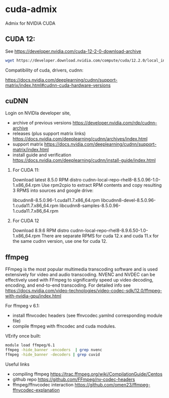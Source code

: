 # cuda-admix
Admix for NVIDIA CUDA

## CUDA 12:

See https://developer.nvidia.com/cuda-12-2-0-download-archive

```bash
wget https://developer.download.nvidia.com/compute/cuda/12.2.0/local_installers/cuda_12.2.0_535.54.03_linux.run
```

Compatibility of cuda, drivers, cudnn:

https://docs.nvidia.com/deeplearning/cudnn/support-matrix/index.html#cudnn-cuda-hardware-versions

## cuDNN

Login on NVIDIa developer site,

- archive of previous versions https://developer.nvidia.com/rdp/cudnn-archive
- releases (plus support matrix links)  https://docs.nvidia.com/deeplearning/cudnn/archives/index.html
- support matrix https://docs.nvidia.com/deeplearning/cudnn/support-matrix/index.html
- install guide and verification https://docs.nvidia.com/deeplearning/cudnn/install-guide/index.html

1. For CUDA 11:

   Download latest 8.5.0 RPM distro cudnn-local-repo-rhel8-8.5.0.96-1.0-1.x86_64.rpm
   Use rpm2cpio to extract RPM  contents and copy resulting 3 RPMS into sources
   and google drive:

   libcudnn8-8.5.0.96-1.cuda11.7.x86_64.rpm
   libcudnn8-devel-8.5.0.96-1.cuda11.7.x86_64.rpm
   libcudnn8-samples-8.5.0.96-1.cuda11.7.x86_64.rpm

1. For CUDA 12

   Download 8.9.6 RPM distro cudnn-local-repo-rhel8-8.9.6.50-1.0-1.x86_64.rpm
   There are separate RPMS for cuda 12.x and cuda 11.x for the same cudnn version,
   use one for cuda 12.

## ffmpeg

FFmpeg is the most popular multimedia transcoding software and is used extensively for video
and audio transcoding.  NVENC and NVDEC can be effectively used with FFmpeg to significantly
speed up video decoding, encoding, and end-to-end transcoding.
For detailed info see https://docs.nvidia.com/video-technologies/video-codec-sdk/12.0/ffmpeg-with-nvidia-gpu/index.html

For ffmpeg v 6.1:

- install ffnvcodec headers (see ffnvcodec.yamlnd corresponding module file)
- compile ffmpeg with ffncodec and cuda modules.

VErify once built:

```bash
module load ffmpeg/6.1
ffmpeg -hide_banner -encoders  | grep nvenc
ffmpeg -hide_banner -decoders | grep cuvid
```

Useful links
- compiling ffmpeg https://trac.ffmpeg.org/wiki/CompilationGuide/Centos
- github repo https://github.com/FFmpeg/nv-codec-headers
- ffmpeg/ffnvcodec interaction https://github.com/omen23/ffmpeg-ffnvcodec-explanation
